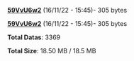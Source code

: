 [**59VvU6w2**](/data/59VvU6w2.txt) (16/11/22 - 15:45)- 305 bytes

[**59VvU6w2**](/data/59VvU6w2.txt) (16/11/22 - 15:45)- 305 bytes

**Total Datas**: 3369

**Total Size**: 18.50 MB / 18.5 MB